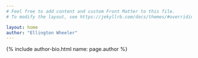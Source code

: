 ```yaml
---
# Feel free to add content and custom Front Matter to this file.
# To modify the layout, see https://jekyllrb.com/docs/themes/#overriding-theme-defaults

layout: home
author: "Ellington Wheeler"
---
```


{% include author-bio.html name: page.author %}


